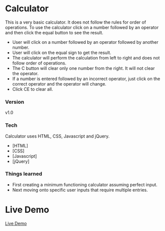 # Calculator

This is a very basic calculator. It does not follow the rules for order of operations. To use the calculator click on a number followed by an operator and then click the equal button to see the result.

* User will click on a number followed by an operator followed by another number.
* User will click on the equal sign to get the result.
* The calculator will perform the calculation from left to right and does not follow order of operations.
* The C button will clear only one number from the right.  It will not clear the operator. 
* If a number is entered followed by an incorrect operator, just click on the correct operator and the operator will change.
* Click CE to clear all.

### Version
v1.0

### Tech

Calculator uses HTML, CSS, Javascript and jQuery.

* [HTML]
* [CSS]
* [Javascript]
* [jQuery]

### Things learned

* First creating a minimum functioning calculator assuming perfect input.
* Next moving onto specific user inputs that require multiple entries.

# Live Demo 

[Live Demo](https://paully28.github.io/calculator/)
